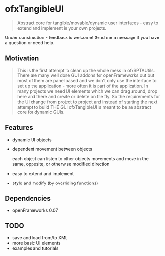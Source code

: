 ofxTangibleUI
=============

>Abstract core for tangible/movable/dynamic user interfaces - easy to extend and implement in your own projects.

Under construction - feedback is welcome!
Send me a message if you have a question or need help.

Motivation
----------

>This is the first attempt to clean up the whole mess in ofxSPTAUtils. 
>There are many well done GUI addons for openFrameworks out but most of them are panel based and we don't only use the interface to set up the application - more often it is part of the application. In many projects we need UI elements which we can drag around, drop here and there and create or delete on the fly. So the requirements for the UI change from project to project and instead of starting the next attempt to build THE GUI ofxTangibleUI is meant to be an abstract core for dynamic GUIs. 

Features
--------
*	dynamic UI objects
*	dependent movement between objects
	
	each object can listen to other objects movements and move in the same, oppesite, or otherwise modified direction
*	easy to extend and implement
*	style and modify (by overriding functions)

Dependencies
------------
*	openFrameworks 0.07

TODO
----
*	save and load from/to XML
*	more basic UI elements
*	examples and tutorials
